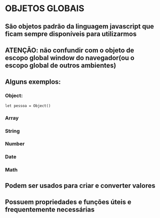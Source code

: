 # OBJETOS GLOBAIS
## São objetos padrão da linguagem javascript que ficam sempre disponíveis para utilizarmos

## ATENÇÃO: não confundir com o objeto de escopo global window do navegador(ou o escopo global de outros ambientes)

## Alguns exemplos:
### Object:  
~~~ 
let pessoa = Object() 
~~~
### Array
### String
### Number
### Date
### Math

## Podem ser usados para criar e converter valores

## Possuem propriedades e funções úteis e frequentemente necessárias
